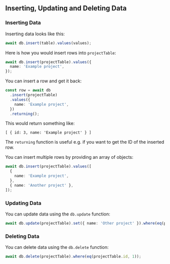 ## Inserting, Updating and Deleting Data

### Inserting Data

Inserting data looks like this:

```ts
await db.insert(table).values(values);
```

Here is how you would insert rows into `projectTable`:

```ts
await db.insert(projectTable).values({
  name: 'Example project',
});
```

You can insert a row and get it back:

```ts
const row = await db
  .insert(projectTable)
  .values({
    name: 'Example project',
  })
  .returning();
```

This would return something like:

```
[ { id: 3, name: 'Example project' } ]
```

The `returning` function is useful e.g. if you want to get the ID of the inserted row.

You can insert multiple rows by providing an array of objects:

```ts
await db.insert(projectTable).values([
  {
    name: 'Example project',
  },
  { name: 'Another project' },
]);
```

### Updating Data

You can update data using the `db.update` function:

```ts
await db.update(projectTable).set({ name: 'Other project' }).where(eq(projectTable.id, 1));
```

### Deleting Data

You can delete data using the `db.delete` function:

```ts
await db.delete(projectTable).where(eq(projectTable.id, 1));
```
